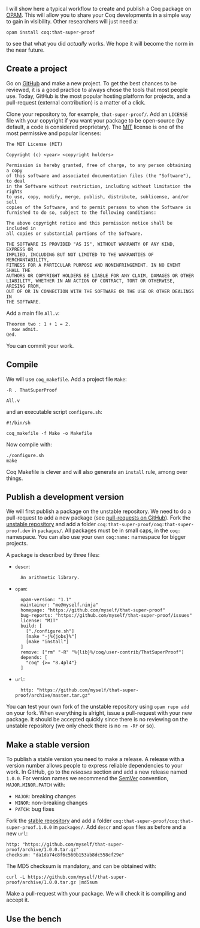 I will show here a typical workflow to create and publish a Coq package on [OPAM](http://opam.ocamlpro.com/). This will allow you to share your Coq developments in a simple way to gain in visibility. Other researchers will just need a:

    opam install coq:that-super-proof

to see that what you did *actually* works. We hope it will become the norm in the near future.

## Create a project
Go on [GitHub](https://github.com/) and make a new project. To get the best chances to be reviewed, it is a good practice to always chose the tools that most people use. Today, GitHub is the most popular hosting platform for projects, and a pull-request (external contribution) is a matter of a click.

Clone your repository to, for example, `that-super-proof/`. Add an `LICENSE` file with your copyright if you want your package to be open-source (by default, a code is considered proprietary). The [MIT](http://opensource.org/licenses/MIT) license is one of the most permissive and popular licenses:

    The MIT License (MIT)

    Copyright (c) <year> <copyright holders>

    Permission is hereby granted, free of charge, to any person obtaining a copy
    of this software and associated documentation files (the "Software"), to deal
    in the Software without restriction, including without limitation the rights
    to use, copy, modify, merge, publish, distribute, sublicense, and/or sell
    copies of the Software, and to permit persons to whom the Software is
    furnished to do so, subject to the following conditions:

    The above copyright notice and this permission notice shall be included in
    all copies or substantial portions of the Software.

    THE SOFTWARE IS PROVIDED "AS IS", WITHOUT WARRANTY OF ANY KIND, EXPRESS OR
    IMPLIED, INCLUDING BUT NOT LIMITED TO THE WARRANTIES OF MERCHANTABILITY,
    FITNESS FOR A PARTICULAR PURPOSE AND NONINFRINGEMENT. IN NO EVENT SHALL THE
    AUTHORS OR COPYRIGHT HOLDERS BE LIABLE FOR ANY CLAIM, DAMAGES OR OTHER
    LIABILITY, WHETHER IN AN ACTION OF CONTRACT, TORT OR OTHERWISE, ARISING FROM,
    OUT OF OR IN CONNECTION WITH THE SOFTWARE OR THE USE OR OTHER DEALINGS IN
    THE SOFTWARE.

Add a main file `All.v`:

    Theorem two : 1 + 1 = 2.
      now admit.
    Qed.

You can commit your work.

## Compile
We will use `coq_makefile`. Add a project file `Make`:

    -R . ThatSuperProof

    All.v

and an executable script `configure.sh`:

    #!/bin/sh

    coq_makefile -f Make -o Makefile

Now compile with:

    ./configure.sh
    make

Coq Makefile is clever and will also generate an `install` rule, among over things.

## Publish a development version
We will first publish a package on the unstable repository. We need to do a pull-request to add a new package (see [pull-requests on GitHub](https://help.github.com/articles/using-pull-requests/)). Fork the [unstable repository](https://github.com/coq/repo-unstable) and add a folder `coq:that-super-proof/coq:that-super-proof.dev` in `packages/`. All packages must be in small caps, in the `coq:` namespace. You can also use your own `coq:name:` namespace for bigger projects.

A package is described by three files:

* `descr`:

        An arithmetic library.

* `opam`:

        opam-version: "1.1"
        maintainer: "me@myself.ninja"
        homepage: "https://github.com/myself/that-super-proof"
        bug-reports: "https://github.com/myself/that-super-proof/issues"
        license: "MIT"
        build: [
          ["./configure.sh"]
          [make "-j%{jobs}%"]
          [make "install"]
        ]
        remove: ["rm" "-R" "%{lib}%/coq/user-contrib/ThatSuperProof"]
        depends: [
          "coq" {>= "8.4pl4"}
        ]


* `url`:

        http: "https://github.com/myself/that-super-proof/archive/master.tar.gz"

You can test your own fork of the unstable repository using `opam repo add` on your fork. When everything is alright, issue a pull-request with your new package. It should be accepted quickly since there is no reviewing on the unstable repository (we only check there is no `rm -Rf` or so).

## Make a stable version
To publish a stable version you need to make a release. A release with a version number allows people to express reliable dependencies to your work. In GitHub, go to the *releases* section and add a new release named `1.0.0`. For version names we recommend the [SemVer](http://semver.org/) convention, `MAJOR.MINOR.PATCH` with:

* `MAJOR`: breaking changes
* `MINOR`: non-breaking changes
* `PATCH`: bug fixes

Fork the [stable repository](https://github.com/coq/repo-stable) and add a folder `coq:that-super-proof/coq:that-super-proof.1.0.0` in `packages/`. Add `descr` and `opam` files as before and a new `url`:

    http: "https://github.com/myself/that-super-proof/archive/1.0.0.tar.gz"
    checksum: "da1da74c8f6c560b153ab8dc558cf29e"

The MD5 checksum is mandatory, and can be obtained with:

    curl -L https://github.com/myself/that-super-proof/archive/1.0.0.tar.gz |md5sum

Make a pull-request with your package. We will check it is compiling and accept it.

## Use the bench
